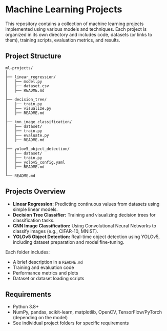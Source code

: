 
# Machine Learning Projects

This repository contains a collection of machine learning projects implemented using various models and techniques. Each project is organized in its own directory and includes code, datasets (or links to them), training scripts, evaluation metrics, and results.

## Project Structure

```
ml-projects/
│
├── linear_regression/
│   ├── model.py
│   ├── dataset.csv
│   ├── README.md
│
├── decision_tree/
│   ├── train.py
│   ├── visualize.py
│   ├── README.md
│
├── knn_image_classification/
│   ├── dataset/
│   ├── train.py
│   ├── evaluate.py
│   ├── README.md
│
├── yolov5_object_detection/
│   ├── dataset/
│   ├── train.py
│   ├── yolov5_config.yaml
│   ├── README.md
│
└── README.md
```

## Projects Overview

* **Linear Regression:** Predicting continuous values from datasets using simple linear models.
* **Decision Tree Classifier:** Training and visualizing decision trees for classification tasks.
* **CNN Image Classification:** Using Convolutional Neural Networks to classify images (e.g., CIFAR-10, MNIST).
* **YOLOv5 Object Detection:** Real-time object detection using YOLOv5, including dataset preparation and model fine-tuning.

Each folder includes:

*  A brief description in a `README.md`
*  Training and evaluation code
*  Performance metrics and plots
*  Dataset or dataset loading scripts

##  Requirements

* Python 3.8+
* NumPy, pandas, scikit-learn, matplotlib, OpenCV, TensorFlow/PyTorch (depending on the model)
* See individual project folders for specific requirements


